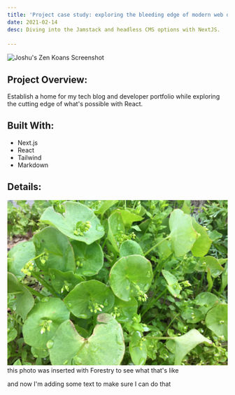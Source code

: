 ```yaml
---
title: 'Project case study: exploring the bleeding edge of modern web dev'
date: 2021-02-14
desc: Diving into the Jamstack and headless CMS options with NextJS.

---
```

<div>
<Image
src="../images/ss-desktop.png"
className="rounded-xl"
height={355}
width={640}
alt="Joshu's Zen Koans Screenshot"
/>
</div>

## Project Overview:

Establish a home for my tech blog and developer portfolio while exploring the cutting edge of what's possible with React.

## Built With:

* Next.js
* React
* Tailwind
* Markdown

## Details:

![](/uploads/img_0658.jpg)this photo was inserted with Forestry to see what that's like

and now I'm adding some text to make sure I can do that